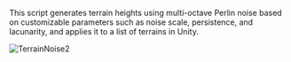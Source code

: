 This script generates terrain heights using multi-octave Perlin noise based on customizable parameters such as noise scale, persistence, and lacunarity, and applies it to a list of terrains in Unity.


![TerrainNoise2](https://github.com/user-attachments/assets/e7d04af7-64ec-48b3-b184-71baf8e5c476)
